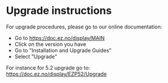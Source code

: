 # Upgrade instructions

For upgrade procedures, please go to our online documentation:
* Go to https://doc.ez.no/display/MAIN
* Click on the version you have
* Go to "Installation and Upgrade Guides"
* Select "Upgrade"

For instance for 5.2 upgrade go to:
https://doc.ez.no/display/EZP52/Upgrade
